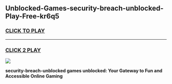 
## Unblocked-Games-security-breach-unblocked-Play-Free-kr6q5
<h3>
<a href="https://premium76.site?title=security-breach-unblocked&ref=19M">CLICK TO PLAY</a></h3>
<hr>

<h3>
<a href="https://premium76.site?title=security-breach-unblocked&ref=19M">CLICK 2 PLAY</a>
  
</h3>

<a href="https://premium76.site?title=security-breach-unblocked&ref=19M"><img src="https://clearcache.store/games.png"></a>


**security-breach-unblocked games unblocked: Your Gateway to Fun and Accessible Online Gaming**
